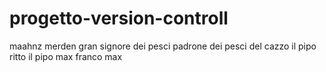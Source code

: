 # progetto-version-controll
maahnz
merden gran signore dei pesci padrone dei pesci del cazzo
il pipo ritto
il pipo max
franco max